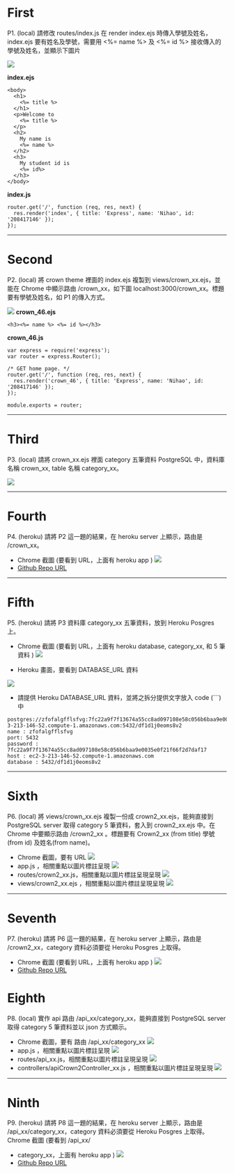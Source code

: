 # First

P1. (local) 請修改 routes/index.js 在 render index.ejs 時傳入學號及姓名，index.ejs 要有姓名及學號，需要用 <%= name %> 及 <%= id %> 接收傳入的學號及姓名，並顯示下圖片

![](https://i.imgur.com/IFnt1Lm.png)

**index.ejs**

```
<body>
  <h1>
    <%= title %>
  </h1>
  <p>Welcome to
    <%= title %>
  </p>
  <h2>
    My name is
    <%= name %>
  </h2>
  <h3>
    My student id is
    <%= id%>
  </h3>
</body>
```

**index.js**

```
router.get('/', function (req, res, next) {
  res.render('index', { title: 'Express', name: 'Nihao', id: '208417146' });
});
```

---

# Second

P2. (local) 將 crown theme 裡面的 index.ejs 複製到 views/crown_xx.ejs，並能在 Chrome 中顯示路由 /crown_xx，如下圖 localhost:3000/crown_xx。標題要有學號及姓名，如 P1 的傳入方式。

![](https://i.imgur.com/zn5Dw86.png)
**crown_46.ejs**

```
<h3><%= name %> <%= id %></h3>
```

**crown_46.js**

```
var express = require('express');
var router = express.Router();

/* GET home page. */
router.get('/', function (req, res, next) {
  res.render('crown_46', { title: 'Express', name: 'Nihao', id: '208417146' });
});

module.exports = router;

```

---

# Third

P3. (local) 請將 crown_xx.ejs 裡面 category 五筆資料 PostgreSQL 中，資料庫名稱 crown_xx, table 名稱 category_xx。

![](https://i.imgur.com/sqv9rUn.png)

---

# Fourth

P4. (heroku) 請將 P2 這一題的結果，在 heroku server 上顯示，路由是 /crown_xx。

- Chrome 截圖 (要看到 URL，上面有 heroku app )
  ![](./4-2.png)
- [Github Repo URL](https://github.com/zero0914/1101-db-crown-46)

---

# Fifth

P5. (heroku) 請將 P3 資料庫 category_xx 五筆資料，放到 Heroku Posgres 上。

- Chrome 截圖 (要看到 URL，上面有 heroku database, category_xx, 和 5 筆資料 )
  ![](./tempsnip.png)

- Heroku 畫面，要看到 DATABASE_URL 資料

![](./4-3.png)

- 請提供 Heroku DATABASE_URL 資料，並將之拆分提供文字放入 code (```)中

```
postgres://zfofalgfflsfvg:7fc22a9f7f13674a55cc8ad097108e58c056b6baa9e0035e0f21f66f2d7daf17@ec2-3-213-146-52.compute-1.amazonaws.com:5432/df1d1j0eoms8v2
name : zfofalgfflsfvg
port: 5432
password : 7fc22a9f7f13674a55cc8ad097108e58c056b6baa9e0035e0f21f66f2d7daf17
host : ec2-3-213-146-52.compute-1.amazonaws.com
database : 5432/df1d1j0eoms8v2
```

---

# Sixth

P6. (local) 將 views/crown_xx.ejs 複製一份成 crown2_xx.ejs，能夠直接到 PostgreSQL server 取得 category 5 筆資料，套入到 crown2_xx.ejs 中。在 Chrome 中要顯示路由 /crown2_xx 。標題要有 Crown2_xx (from title) 學號 (from id) 及姓名(from name)。

- Chrome 截圖，要有 URL
  ![](./6-1.png)
- app.js ，相關重點以圖片標註呈現
  ![](./6-2.png)
- routes/crown2_xx.js，相關重點以圖片標註呈現呈現
  ![](./6-3.png)
- views/crown2_xx.ejs ，相關重點以圖片標註呈現呈現
  ![](./6-4.png)

---

# Seventh

P7. (heroku) 請將 P6 這一題的結果，在 heroku server 上顯示，路由是 /crown2_xx，category 資料必須要從 Heroku Posgres 上取得。

- Chrome 截圖 (要看到 URL，上面有 heroku app )
  ![](./7-1.png)
- [Github Repo URL](https://github.com/zero0914/1101-db-crown-46)

# Eighth

P8. (local) 實作 api 路由 /api_xx/category_xx，能夠直接到 PostgreSQL server 取得 category 5 筆資料並以 json 方式顯示。

- Chrome 截圖，要有 路由 /api_xx/category_xx
  ![](./8-1.png)
- app.js ，相關重點以圖片標註呈現
  ![](./8-2.png)
- routes/api_xx.js，相關重點以圖片標註呈現呈現
  ![](./8-3.png)
- controllers/apiCrown2Controller_xx.js ，相關重點以圖片標註呈現呈現
  ![](./8-4.png)

---

# Ninth

P9. (heroku) 請將 P8 這一題的結果，在 heroku server 上顯示，路由是 /api_xx/category_xx，category 資料必須要從 Heroku Posgres 上取得。
Chrome 截圖 (要看到 /api_xx/

- category_xx，上面有 heroku app )
  ![](./9-1.png)
- [Github Repo URL](https://github.com/zero0914/1101-db-crown-46)

